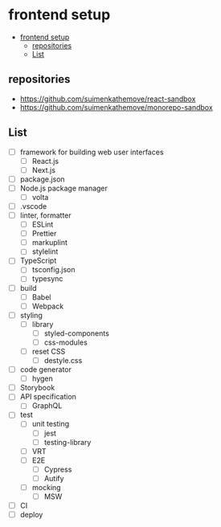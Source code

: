 # frontend setup

- [frontend setup](#frontend-setup)
  - [repositories](#repositories)
  - [List](#list)

## repositories

- <https://github.com/suimenkathemove/react-sandbox>
- <https://github.com/suimenkathemove/monorepo-sandbox>

## List

- [ ] framework for building web user interfaces
  - [ ] React.js
  - [ ] Next.js
- [ ] package.json
- [ ] Node.js package manager
  - [ ] volta
- [ ] .vscode
- [ ] linter, formatter
  - [ ] ESLint
  - [ ] Prettier
  - [ ] markuplint
  - [ ] stylelint
- [ ] TypeScript
  - [ ] tsconfig.json
  - [ ] typesync
- [ ] build
  - [ ] Babel
  - [ ] Webpack
- [ ] styling
  - [ ] library
    - [ ] styled-components
    - [ ] css-modules
  - [ ] reset CSS
    - [ ] destyle.css
- [ ] code generator
  - [ ] hygen
- [ ] Storybook
- [ ] API specification
  - [ ] GraphQL
- [ ] test
  - [ ] unit testing
    - [ ] jest
    - [ ] testing-library
  - [ ] VRT
  - [ ] E2E
    - [ ] Cypress
    - [ ] Autify
  - [ ] mocking
    - [ ] MSW
- [ ] CI
- [ ] deploy
